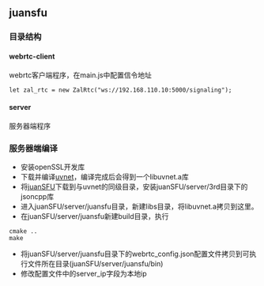 ## juansfu

### 目录结构
#### webrtc-client
webrtc客户端程序，在main.js中配置信令地址
```
let zal_rtc = new ZalRtc("ws://192.168.110.10:5000/signaling");
```
#### server
服务器端程序

### 服务器端编译
* 安装openSSL开发库
* 下载并编译[uvnet](https://github.com/tlexy/uvnet)，编译完成后会得到一个libuvnet.a库
* 将[juanSFU](https://github.com/tlexy/juanSFU)下载到与uvnet的同级目录，安装juanSFU/server/3rd目录下的jsoncpp库
* 进入juanSFU/server/juansfu目录，新建libs目录，将libuvnet.a拷贝到这里。
* 在juanSFU/server/juansfu新建build目录，执行
```
cmake ..
make
```
* 将juanSFU/server/juansfu目录下的webrtc_config.json配置文件拷贝到可执行文件所在目录(juanSFU/server/juansfu/bin)
* 修改配置文件中的server_ip字段为本地ip
